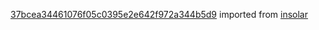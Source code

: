 [37bcea34461076f05c0395e2e642f972a344b5d9](https://github.com/insolar/insolar/commit/37bcea34461076f05c0395e2e642f972a344b5d9) imported from [insolar](https://github.com/insolar/insolar)
